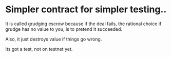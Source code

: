 
# Simpler contract for simpler testing..

It is called grudging escrow because if the deal fails, the rational choice if
grudge has no value to you, is to pretend it succeeded.

Also, it just destroys value if things go wrong.

Its got a test, not on testnet yet.
